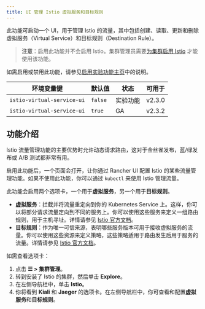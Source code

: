 ```yaml
---
title: UI 管理 Istio 虚拟服务和目标规则
---
```


此功能可启动一个 UI，用于管理 Istio 的流量，其中包括创建、读取、更新和删除虚拟服务（Virtual Service）和目标规则（Destination Rule）。

> **注意**：启用此功能并不会启用 Istio。集群管理员需要[为集群启用 Istio](../istio-setup-guide/istio-setup-guide.md) 才能使用该功能。

如需启用或禁用此功能，请参见[启用实验功能主页](./enable-experimental-features.md)中的说明。

| 环境变量键 | 默认值 | 状态 | 可用于 |
---|---|---|---
| `istio-virtual-service-ui` | `false` | 实验功能 | v2.3.0 |
| `istio-virtual-service-ui` | `true` | GA | v2.3.2 |

## 功能介绍

Istio 流量管理功能的主要优势时允许动态请求路由，这对于金丝雀发布，蓝/绿发布或 A/B 测试都非常有用。

启用此功能后，一个页面会打开，让你通过 Rancher UI 配置 Istio 的某些流量管理功能。如果不使用此功能，你可以通过 `kubectl` 来使用 Istio 管理流量。

此功能会启用两个选项卡，一个用于**虚拟服务**，另一个用于**目标规则**。

- **虚拟服务**：拦截并将流量重定向到你的 Kubernetes Service 上。这样，你可以将部分请求流量定向到不同的服务上。你可以使用这些服务来定义一组路由规则，用于主机寻址。详情请参见 [Istio 官方文档](https://istio.io/docs/reference/config/networking/v1alpha3/virtual-service/)。
- **目标规则**：作为唯一可信来源，表明哪些服务版本可用于接收虚拟服务的流量。你可以使用这些资源来定义策略，这些策略适用于路由发生后用于服务的流量。详情请参见 [Istio 官方文档](https://istio.io/docs/reference/config/networking/v1alpha3/destination-rule)。

如需查看选项卡：

1. 点击 **☰ > 集群管理**。
1. 转到安装了 Istio 的集群，然后单击 **Explore**。
1. 在左侧导航栏中，单击 **Istio**。
1. 你将看到 **Kiali** 和 **Jaeger** 的选项卡。在左侧导航栏中，你可查看和配置**虚拟服务**和**目标规则**。